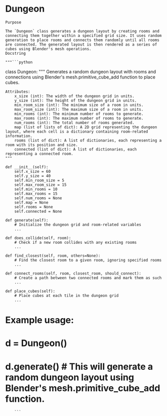 # Dungeon

    Purpose

    The `Dungeon` class generates a dungeon layout by creating rooms and connecting them together within a specified grid size. It uses random generation to place rooms and connects them randomly until all rooms are connected. The generated layout is then rendered as a series of cubes using Blender's mesh operations.
    Docstring

    """```python
class Dungeon:
    """
    Generates a random dungeon layout with rooms and connections using Blender's mesh.primitive_cube_add function to place cubes.

    Attributes:
        x_size (int): The width of the dungeon grid in units.
        y_size (int): The height of the dungeon grid in units.
        min_room_size (int): The minimum size of a room in units.
        max_room_size (int): The maximum size of a room in units.
        min_rooms (int): The minimum number of rooms to generate.
        max_rooms (int): The maximum number of rooms to generate.
        num_rooms (int): The total number of rooms generated.
        map (list of lists of dict): A 2D grid representing the dungeon layout, where each cell is a dictionary containing room-related information.
        rooms (list of dict): A list of dictionaries, each representing a room with its position and size.
        connected (list of dict): A list of dictionaries, each representing a connected room.
    """

    def __init__(self):
        self.x_size = 60
        self.y_size = 40
        self.min_room_size = 5
        self.max_room_size = 15
        self.min_rooms = 10
        self.max_rooms = 15
        self.num_rooms = None
        self.map = None
        self.rooms = None
        self.connected = None

    def generate(self):
        # Initialize the dungeon grid and room-related variables
        ...

    def does_collide(self, room):
        # Check if a new room collides with any existing rooms
        ...

    def find_closest(self, room, others=None):
        # Find the closest room to a given room, ignoring specified rooms
        ...

    def connect_rooms(self, room, closest_room, should_connect):
        # Create a path between two connected rooms and mark them as such
        ...

    def place_cubes(self):
        # Place cubes at each tile in the dungeon grid
        ...

# Example usage:
# d = Dungeon()
# d.generate()  # This will generate a random dungeon layout using Blender's mesh.primitive_cube_add function.
```"""
    ```